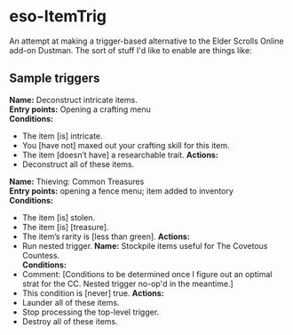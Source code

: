 # eso-ItemTrig
An attempt at making a trigger-based alternative to the Elder Scrolls Online add-on Dustman. The sort of stuff I'd like to enable are things like:

## Sample triggers

**Name:** Deconstruct intricate items.  
**Entry points:** Opening a crafting menu  
**Conditions:**
*	The item [is] intricate.
*	You [have not] maxed out your crafting skill for this item.
*	The item [doesn’t have] a researchable trait.
**Actions:**
*	Deconstruct all of these items.

**Name:** Thieving: Common Treasures  
**Entry points:** opening a fence menu; item added to inventory  
**Conditions:**
*	The item [is] stolen.
*	The item [is] [treasure].
*	The item’s rarity is [less than green].
**Actions:**
*	Run nested trigger.
  **Name:** Stockpile items useful for The Covetous Countess.  
  **Conditions:**
  * Comment: [Conditions to be determined once I figure out an optimal strat for the CC. Nested trigger no-op'd in the meantime.]
  * This condition is [never] true.
  **Actions:**
  * Launder all of these items.
  * Stop processing the top-level trigger.
* Destroy all of these items.

